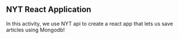 ## NYT React Application

In this activity, we use NYT api to create a react app that lets us save articles using Mongodb! 